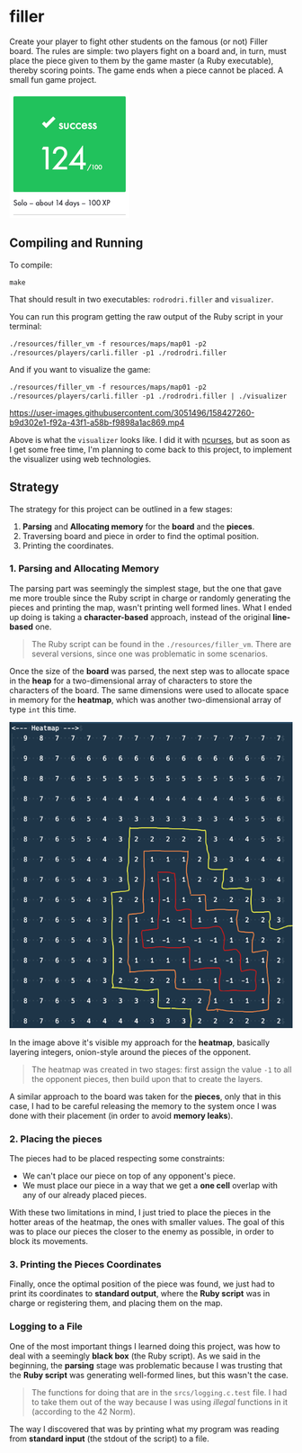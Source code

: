 # filler
Create your player to fight other students on the famous (or not) Filler board. The rules are simple: two players fight on a board and, in turn, must place the piece given to them by the game master (a Ruby executable), thereby scoring points. The game ends when a piece cannot be placed. A small fun game project.

![graded](./README/images/graded.png)

## Compiling and Running
To compile:
```
make
```
That should result in two executables: `rodrodri.filler` and `visualizer`.

You can run this program getting the raw output of the Ruby script in your terminal:
```
./resources/filler_vm -f resources/maps/map01 -p2 ./resources/players/carli.filler -p1 ./rodrodri.filler 
```

And if you want to visualize the game:
```
./resources/filler_vm -f resources/maps/map01 -p2 ./resources/players/carli.filler -p1 ./rodrodri.filler | ./visualizer
```

https://user-images.githubusercontent.com/3051496/158427260-b9d302e1-f92a-43f1-a58b-f9898a1ac869.mp4

Above is what the `visualizer` looks like. I did it with [ncurses](https://en.wikipedia.org/wiki/Ncurses), but as soon as I get some free time, I'm planning to come back to this project, to implement the visualizer using web technologies.

## Strategy
The strategy for this project can be outlined in a few stages:

1. **Parsing** and **Allocating memory** for the **board** and the **pieces**.
2. Traversing board and piece in order to find the optimal position.
3. Printing the coordinates.

### 1. Parsing and Allocating Memory
The parsing part was seemingly the simplest stage, but the one that gave me more trouble since the Ruby script in charge or randomly generating the pieces and printing the map, wasn't printing well formed lines. What I ended up doing is taking a **character-based** approach, instead of the original **line-based** one.

> The Ruby script can be found in the `./resources/filler_vm`. There are several versions, since one was problematic in some scenarios.

Once the size of the **board** was parsed, the next step was to allocate space in the **heap** for a two-dimensional array of characters to store the characters of the board. The same dimensions were used to allocate space in memory for the **heatmap**, which was another two-dimensional array of type `int` this time.

![heatmap](./README/images/heatmap.png)

In the image above it's visible my approach for the **heatmap**, basically layering integers, onion-style around the pieces of the opponent.

> The heatmap was created in two stages: first assign the value `-1` to all the opponent pieces, then build upon that to create the layers.

A similar approach to the board was taken for the **pieces**, only that in this case, I had to be careful releasing the memory to the system once I was done with their placement (in order to avoid **memory leaks**).

### 2. Placing the pieces
The pieces had to be placed respecting some constraints:

* We can't place our piece on top of any opponent's piece.
* We must place our piece in a way that we get a **one cell** overlap with any of our already placed pieces.

With these two limitations in mind, I just tried to place the pieces in the hotter areas of the heatmap, the ones with smaller values. The goal of this was to place our pieces the closer to the enemy as possible, in order to block its movements.

### 3. Printing the Pieces Coordinates
Finally, once the optimal position of the piece was found, we just had to print its coordinates to **standard output**, where the **Ruby script** was in charge or registering them, and placing them on the map.

### Logging to a File
One of the most important things I learned doing this project, was how to deal with a seemingly **black box** (the Ruby script). As we said in the beginning, the **parsing** stage was problematic because I was trusting that the **Ruby script** was generating well-formed lines, but this wasn't the case.

> The functions for doing that are in the `srcs/logging.c.test` file. I had to take them out of the way because I was using *illegal* functions in it (according to the 42 Norm).

The way I discovered that was by printing what my program was reading from **standard input** (the stdout of the script) to a file.
